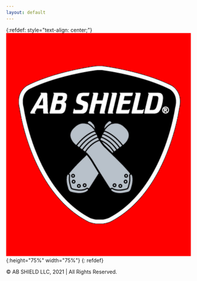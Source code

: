 ```yaml
---
layout: default
---
```

{:refdef: style="text-align: center;"}
![logo](logo_red.png){:height="75%" width="75%"}
{: refdef}


<p>&copy; AB SHIELD LLC, 2021 | All Rights Reserved. </p>

